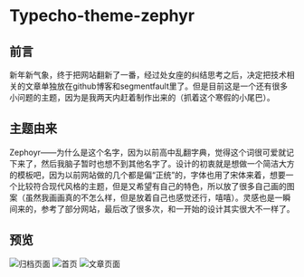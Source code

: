 # Typecho-theme-zephyr
## 前言
新年新气象，终于把网站翻新了一番，经过处女座的纠结思考之后，决定把技术相关的文章单独放在github博客和segmentfault里了。但是目前这是一个还有很多小问题的主题，因为是我两天内赶着制作出来的（抓着这个寒假的小尾巴）。
## 主题由来
Zephoyr——为什么是这个名字，因为以前高中乱翻字典，觉得这个词很可爱就记下来了，然后我脑子暂时也想不到其他名字了。设计的初衷就是想做一个简洁大方的模板吧，因为以前网站做的几个都是偏“正统”的，字体也用了宋体来着，想要一个比较符合现代风格的主题，但是又希望有自己的特色，所以放了很多自己画的图案（虽然我画画真的不怎么样，但是放着自己也感觉还行，嘻嘻）。灵感也是一瞬间来的，参考了部分网站，最后改了很多次，和一开始的设计其实很大不一样了。
## 预览
![归档页面][1]
![首页][2]
![文章页面][3]

  [1]: http://wx1.sinaimg.cn/large/0069luTRgy1fpbfp9t8loj30zy0jaac6.jpg
  [2]: http://wx4.sinaimg.cn/large/0069luTRgy1fpbfssjpajj30zy0jaady.jpg
  [3]: http://wx4.sinaimg.cn/large/0069luTRgy1fpbfp9p8fjj30zy0ja755.jpg
